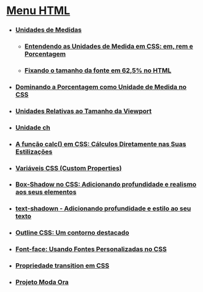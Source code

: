 

# [Menu HTML](../readme-HTML.md)

- ### [Unidades de Medidas](unidades-medidas.md)

    - ### [Entendendo as Unidades de Medida em CSS: em, rem e Porcentagem](em-rem-porcentagem.md)

    - ### [Fixando o tamanho da fonte em 62,5% no HTML](fixando-tamanho-fonte.md)

- ### [Dominando a Porcentagem como Unidade de Medida no CSS](porcentagem.md)

- ### [Unidades Relativas ao Tamanho da Viewport](viewport.md)

- ### [Unidade ch](unidade-ch.md)

- ### [A função calc() em CSS: Cálculos Diretamente nas Suas Estilizações](funcaocalc.md)

- ### [Variáveis ​​CSS (Custom Properties)](variaveisCSS.md)

- ### [Box-Shadow no CSS: Adicionando profundidade e realismo aos seus elementos](box-shadow.md)

- ### [text-shadown - Adicionando profundidade e estilo ao seu texto](text-shadow.md)

- ### [Outline CSS: Um contorno destacado](outline.md)

- ### [Font-face: Usando Fontes Personalizadas no CSS](font-face.md)

- ### [Propriedade transition em CSS](transition.md)

- ### [Projeto Moda Ora](./Projeto_Moda-Ora/README.md)